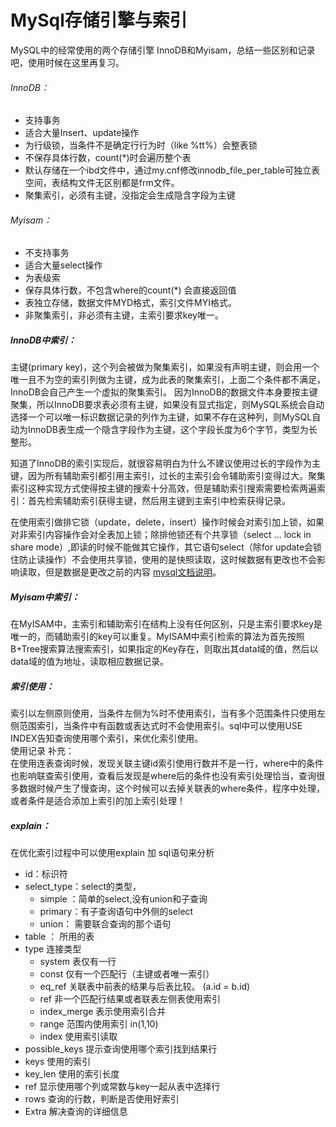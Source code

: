# MySql存储引擎与索引

MySQL中的经常使用的两个存储引擎 InnoDB和Myisam，总结一些区别和记录吧，使用时候在这里再复习。

###### InnoDB：

- 支持事务
- 适合大量Insert、update操作
- 为行级锁，当条件不是确定行行为时（like %tt%）会整表锁
- 不保存具体行数，count(*)时会遍历整个表
- 默认存储在一个ibd文件中，通过my.cnf修改innodb_file_per_table可独立表空间，表结构文件无区别都是frm文件。
- 聚集索引，必须有主键，没指定会生成隐含字段为主键

###### Myisam：

- 不支持事务
- 适合大量select操作
- 为表级索
- 保存具体行数，不包含where的count(*) 会直接返回值
- 表独立存储，数据文件MYD格式，索引文件MYI格式。
- 非聚集索引，非必须有主键，主索引要求key唯一。

##### InnoDB中索引：

主键(primary key)，这个列会被做为聚集索引，如果没有声明主键，则会用一个唯一且不为空的索引列做为主键，成为此表的聚集索引，上面二个条件都不满足，InnoDB会自己产生一个虚拟的聚集索引。 因为InnoDB的数据文件本身要按主键聚集，所以InnoDB要求表必须有主键，如果没有显式指定，则MySQL系统会自动选择一个可以唯一标识数据记录的列作为主键，如果不存在这种列，则MySQL自动为InnoDB表生成一个隐含字段作为主键，这个字段长度为6个字节，类型为长整形。

知道了InnoDB的索引实现后，就很容易明白为什么不建议使用过长的字段作为主键，因为所有辅助索引都引用主索引，过长的主索引会令辅助索引变得过大。聚集索引这种实现方式使得按主键的搜索十分高效，但是辅助索引搜索需要检索两遍索引：首先检索辅助索引获得主键，然后用主键到主索引中检索获得记录。

在使用索引做排它锁（update，delete，insert）操作时候会对索引加上锁，如果对非索引内容操作会对全表加上锁；除排他锁还有个共享锁（select ... lock in share mode）,即读的时候不能做其它操作，其它语句select（除for update会锁住防止读操作）不会使用共享锁，使用的是快照读取，这时候数据有更改也不会影响读取，但是数据是更改之前的内容 [mysql文档说明](https://dev.mysql.com/doc/refman/5.7/en/innodb-locking-reads.html)。

##### Myisam中索引：

在MyISAM中，主索引和辅助索引在结构上没有任何区别，只是主索引要求key是唯一的，而辅助索引的key可以重复。MyISAM中索引检索的算法为首先按照B+Tree搜索算法搜索索引，如果指定的Key存在，则取出其data域的值，然后以data域的值为地址，读取相应数据记录。

##### 索引使用：

索引以左侧原则使用，当条件左侧为%时不使用索引，当有多个范围条件只使用左侧范围索引，当条件中有函数或表达式时不会使用索引。sql中可以使用USE INDEX告知查询使用哪个索引，来优化索引使用。
<br />使用记录 补充：
<br />在使用连表查询时候，发现关联主键id索引使用行数并不是一行，where中的条件也影响联查索引使用，查看后发现是where后的条件也没有索引处理恰当，查询很多数据时候产生了慢查询，这个时候可以去掉关联表的where条件，程序中处理，或者条件是适合添加上索引的加上索引处理！
##### explain：

在优化索引过程中可以使用explain 加 sql语句来分析

- id：标识符
- select_type：select的类型，
  - simple ：简单的select,没有union和子查询
  - primary：有子查询语句中外侧的select
  - union： 需要联合查询的那个语句
- table ： 所用的表
- type 连接类型
  - system 表仅有一行
  - const 仅有一个匹配行（主键或者唯一索引） 
  - eq_ref 关联表中前表的结果与后表比较。 (a.id = b.id)
  - ref 非一个匹配行结果或者联表左侧表使用索引
  - index_merge 表示使用索引合并
  - range 范围内使用索引 in(1,10)
  - index 使用索引读取
- possible_keys 提示查询使用哪个索引找到结果行
- keys 使用的索引
- key_len 使用的索引长度
- ref 显示使用哪个列或常数与key一起从表中选择行
- rows 查询的行数，判断是否使用好索引
- Extra 解决查询的详细信息
